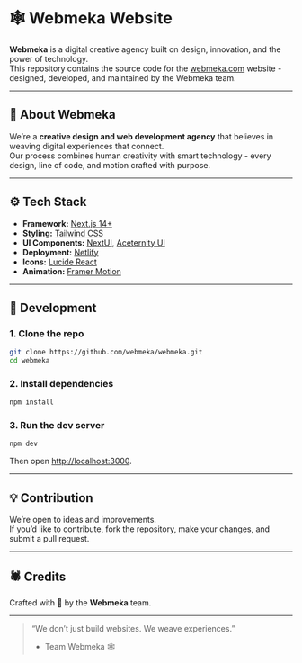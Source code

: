 # 🕸️ Webmeka Website

**Webmeka** is a digital creative agency built on design, innovation, and the power of technology.  
This repository contains the source code for the [webmeka.com](https://webmeka.com) website - designed, developed, and maintained by the Webmeka team.

---

## 🧠 About Webmeka
We’re a **creative design and web development agency** that believes in weaving digital experiences that connect.  
Our process combines human creativity with smart technology - every design, line of code, and motion crafted with purpose.

---

## ⚙️ Tech Stack
- **Framework:** [Next.js 14+](https://nextjs.org/)
- **Styling:** [Tailwind CSS](https://tailwindcss.com/)
- **UI Components:** [NextUI](https://nextui.org/), [Aceternity UI](https://ui.aceternity.com/)
- **Deployment:** [Netlify](https://netlify.com/)
- **Icons:** [Lucide React](https://lucide.dev/)
- **Animation:** [Framer Motion](https://www.framer.com/motion/)

---

## 🚀 Development

### 1. Clone the repo
```bash
git clone https://github.com/webmeka/webmeka.git
cd webmeka
```

### 2. Install dependencies
```bash
npm install
```

### 3. Run the dev server
```bash
npm dev
```
Then open [http://localhost:3000](http://localhost:3000).

---

## 💡 Contribution
We’re open to ideas and improvements.  
If you’d like to contribute, fork the repository, make your changes, and submit a pull request.

---

## 🕷️ Credits
Crafted with 💙 by the **Webmeka** team.

---

> “We don’t just build websites. We weave experiences.”  
> - Team Webmeka 🕸️
